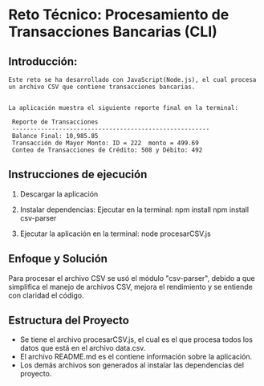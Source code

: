 # Reto Técnico: Procesamiento de Transacciones Bancarias (CLI)

## Introducción:
	Este reto se ha desarrollado con JavaScript(Node.js), el cual procesa un archivo CSV que contiene transacciones bancarias.

   
	La aplicación muestra el siguiente reporte final en la terminal: 
   ```
	Reporte de Transacciones
	-------------------------------------------------------
	Balance Final: 10,985.85
	Transacción de Mayor Monto: ID = 222  monto = 499.69
	Conteo de Transacciones de Crédito: 508 y Débito: 492      
   ```
## Instrucciones de ejecución
   1. Descargar la aplicación

   2. Instalar dependencias:
      Ejecutar en la terminal: 
      npm install 
      npm install csv-parser

   3. Ejecutar la aplicación en la terminal:
      node procesarCSV.js

## Enfoque y Solución
   Para procesar el archivo CSV se usó el módulo "csv-parser", debido a que simplifica el manejo de 
   archivos CSV, mejora el rendimiento y se entiende con claridad el código.    

## Estructura del Proyecto
   - Se tiene el archivo procesarCSV.js, el cual es el que procesa todos los datos que está en 
     el archivo data.csv.
   - El archivo README.md es el contiene información sobre la aplicación. 
   - Los demás archivos son generados al instalar las dependencias del proyecto.